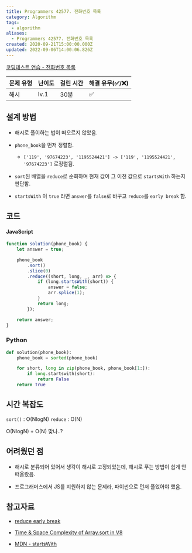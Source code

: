 ```yaml
---
title: Programmers 42577. 전화번호 목록
category: Algorithm
tags:
  - algorithm
aliases:
  - Programmers 42577. 전화번호 목록
created: 2020-09-21T15:00:00.000Z
updated: 2022-09-06T14:00:06.826Z
---
```


<Metadata />

[코딩테스트 연습 - 전화번호 목록](https://programmers.co.kr/learn/courses/30/lessons/42577)

| 문제 유형 | 난이도 | 걸린 시간 | 해결 유무(✅/❌) |
| --------- | ------ | --------- | ---------------- |
| 해시      | lv.1   | 30분      | ✅               |

## 설계 방법

- 해시로 풀이하는 법이 떠오르지 않았음.

- `phone_book`을 먼저 정렬함.

  - `['119', '97674223', '1195524421'] -> ['119', '1195524421', '97674223']` 로정렬됨.

- `sort`된 배열을 `reduce`로 순회하며 현재 값이 그 이전 값으로 `startsWith` 하는지 판단함.

- `startsWith` 이 `true` 라면 `answer`를 `false`로 바꾸고 `reduce`를 `early break` 함.

## 코드

#### JavaScript

```javascript
function solution(phone_book) {
	let answer = true;

	phone_book
		.sort()
		.slice(0)
		.reduce((short, long, _, arr) => {
			if (long.startsWith(short)) {
				answer = false;
				arr.splice(1);
			}
			return long;
		});

	return answer;
}
```

### Python

```python
def solution(phone_book):
    phone_book = sorted(phone_book)

    for short, long in zip(phone_book, phone_book[1:]):
        if long.startswith(short):
            return False
    return True
```

## 시간 복잡도

`sort()` : O(NlogN) `reduce` : O(N)

O(NlogN) + O(N) 맞나..?

## 어려웠던 점

- 해시로 분류되어 있어서 생각이 해시로 고정되었는데, 해시로 푸는 방법이 쉽게 안떠올랐음.

- 프로그래머스에서 JS를 지원하지 않는 문제라, 파이썬으로 먼저 풀었어야 했음.

## 참고자료

- [reduce early break](https://stackoverflow.com/questions/36144406/how-to-early-break-reduce-method)

- [Time & Space Complexity of Array.sort in V8](https://blog.shovonhasan.com/time-space-complexity-of-array-sort-in-v8/)

- [MDN - startsWith](https://developer.mozilla.org/ko/docs/Web/JavaScript/Reference/Global_Objects/String/startsWith)
